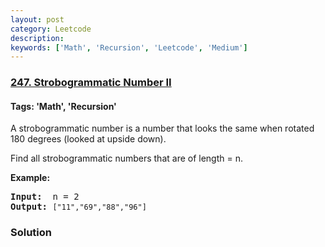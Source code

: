 ```yaml
---
layout: post
category: Leetcode
description: 
keywords: ['Math', 'Recursion', 'Leetcode', 'Medium']
---
```

### [247. Strobogrammatic Number II](https://leetcode.com/problems/strobogrammatic-number-ii)

#### Tags: 'Math', 'Recursion'

<div class="content__u3I1 question-content__JfgR"><div><p>A strobogrammatic number is a number that looks the same when rotated 180 degrees (looked at upside down).</p>
<p>Find all strobogrammatic numbers that are of length = n.</p>
<p><b>Example:</b></p>
<pre><b>Input:</b>  n = 2
<b>Output:</b> <code>["11","69","88","96"]</code>
</pre>
</div></div>

### Solution
